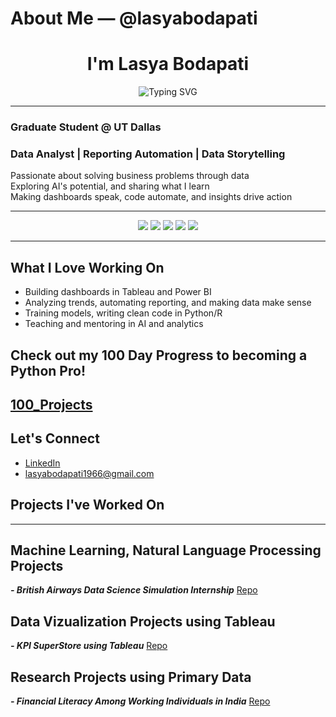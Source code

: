 # About Me — @lasyabodapati

<h1 align="center"> I'm Lasya Bodapati</h1>

<p align="center">
  <img src="https://readme-typing-svg.demolab.com?font=Roboto+Mono&weight=500&size=24&pause=1000&color=2F74C0&center=true&vCenter=true&width=435&lines=Data+Analyst+%7C+Storyteller+%7C" alt="Typing SVG" />
</p>

---

###  Graduate Student @ UT Dallas  
### Data Analyst | Reporting Automation | Data Storytelling  
Passionate about solving business problems through data  
Exploring AI's potential, and sharing what I learn  
Making dashboards speak, code automate, and insights drive action  

---

<p align="center">
  <img src="https://img.shields.io/badge/Data%20Analyst-%23009688.svg?style=for-the-badge&logo=data&logoColor=white"/>
  <img src="https://img.shields.io/badge/Business%20Analytics-%23007ACC.svg?style=for-the-badge&logo=tableau&logoColor=white"/>
  <img src="https://img.shields.io/badge/Python-%2314354C.svg?style=for-the-badge&logo=python&logoColor=white"/>
  <img src="https://img.shields.io/badge/SQL-%2300758F.svg?style=for-the-badge&logo=postgresql&logoColor=white"/>
  <img src="https://img.shields.io/badge/Power%20BI-F2C811?style=for-the-badge&logo=powerbi&logoColor=black" />
</p>

---

## What I Love Working On
- Building dashboards in Tableau and Power BI  
- Analyzing trends, automating reporting, and making data make sense  
- Training models, writing clean code in Python/R  
- Teaching and mentoring in AI and analytics  

## Check out my 100 Day Progress to becoming a Python Pro! 
[100_Projects](https://github.com/lasyabodapati1/100daypython/tree/main)
---

## Let's Connect

- [LinkedIn](https://www.linkedin.com/in/your-profile)  
- lasyabodapati1966@gmail.com  

## Projects I've Worked On

---

## Machine Learning, Natural Language Processing Projects 
***- British Airways Data Science Simulation Internship***
[Repo](https://github.com/lasyabodapati1/British-Airways-Data-Science-Internship/blob/main/README.md)

## Data Vizualization Projects using Tableau
***- KPI SuperStore using Tableau*** 
[Repo](https://github.com/lasyabodapati1/global-superstore-dashboard)

## Research Projects using Primary Data 
***- Financial Literacy Among Working Individuals in India***
[Repo](https://github.com/lasyabodapati1/Finance)

